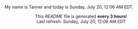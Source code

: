 My name is Tanner and today is Sunday, July 20, 12:06 AM EDT.

<p align="center">This <i>README</i> file is generated <b>every 3 hours</b>!</br>Last refresh: Sunday, July 20, 12:06 AM EDT<br /></p>
